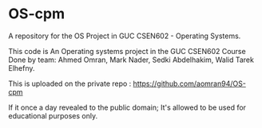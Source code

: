 # OS-cpm
A repository for the OS Project in GUC CSEN602 - Operating Systems.

This code is An Operating systems project in the GUC CSEN602 Course 
Done by team: Ahmed Omran, Mark Nader, Sedki Abdelhakim, Walid Tarek Elhefny.

This is uploaded on the private repo :
https://github.com/aomran94/OS-cpm

If it once a day revealed to the public domain; It's allowed 
to be used for educational purposes only.
